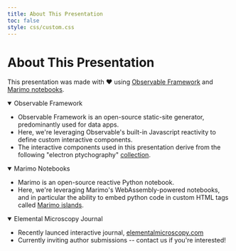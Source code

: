```yaml
---
title: About This Presentation
toc: false
style: css/custom.css
---
```


# About This Presentation

This presentation was made with &#10084; using [Observable Framework](https://observablehq.com/framework/) and [Marimo notebooks](https://marimo.io/).

<details open>
 <summary> Observable Framework </summary>
  <ul>
   <li> Observable Framework is an open-source static-site generator, predominantly used for data apps.</li>
   <li> Here, we're leveraging Observable's built-in Javascript reactivity to define custom interactive components.</li>
   <li> The interactive components used in this presentation derive from the following "electron ptychography" <a href="https://observablehq.com/collection/@gvarnavi/electron-ptychography"> collection</a>.</li>
  </ul>
</details>

<details open>
 <summary> Marimo Notebooks </summary>
  <ul>
   <li> Marimo is an open-source reactive Python notebook.</li>
   <li> Here, we're leveraging Marimo's WebAssembly-powered notebooks, and in particular the ability to embed python code in custom HTML tags called <a href="https://docs.marimo.io/guides/wasm.html"> Marimo islands</a>.</li>
  </ul>
</details>

<details open>
 <summary> Elemental Microscopy Journal </summary>
  <ul>
   <li> Recently launced interactive journal, <a href="https://www.elementalmicroscopy.com/">elementalmicroscopy.com</a> </li>
   <li> Currently inviting author submissions -- contact us if you're interested!</li>
  </ul>
</details>

